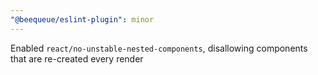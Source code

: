 ```yaml
---
"@beequeue/eslint-plugin": minor
---
```


Enabled `react/no-unstable-nested-components`, disallowing components that are re-created every render
